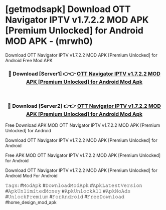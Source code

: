 # [getmodsapk] Download OTT Navigator IPTV v1.7.2.2 MOD APK [Premium Unlocked] for Android MOD APK - (mrwh0)
Download OTT Navigator IPTV v1.7.2.2 MOD APK [Premium Unlocked] for Android Free Mod APK

<div align="center">
<h3>🔴 Download [Server1] 👉👉 <a href="https://apk-comot.site?title=OTT_Navigator_IPTV_v1.7.2.2_MOD_APK_[Premium_Unlocked]_for_Android">OTT Navigator IPTV v1.7.2.2 MOD APK [Premium Unlocked] for Android Mod Apk</a></h3><br>

<h3>🔴 Download [Server2] 👉👉 <a href="https://apk-comot.site?title=OTT_Navigator_IPTV_v1.7.2.2_MOD_APK_[Premium_Unlocked]_for_Android">OTT Navigator IPTV v1.7.2.2 MOD APK [Premium Unlocked] for Android Mod Apk</a></h3>
</div>


Free Download APK MOD OTT Navigator IPTV v1.7.2.2 MOD APK [Premium Unlocked] for Android

Download OTT Navigator IPTV v1.7.2.2 MOD APK [Premium Unlocked] for Android 

Free APK MOD OTT Navigator IPTV v1.7.2.2 MOD APK [Premium Unlocked] for Android 

Download OTT Navigator IPTV v1.7.2.2 MOD APK [Premium Unlocked] for Android Mod For Android

𝚃𝚊𝚐𝚜: #𝙼𝚘𝚍𝙰𝚙𝚔 #𝙳𝚘𝚠𝚗𝚕𝚘𝚊𝚍𝙼𝚘𝚍𝙰𝚙𝚔 #𝙰𝚙𝚔𝙻𝚊𝚝𝚎𝚜𝚝𝚅𝚎𝚛𝚜𝚒𝚘𝚗 #𝙰𝚙𝚔𝚄𝚗𝚕𝚒𝚖𝚒𝚝𝚎𝚍𝙼𝚘𝚗𝚎𝚢 #𝙰𝚙𝚔𝚄𝚗𝚕𝚘𝚌𝚔𝙰𝚕𝚕 #𝙰𝚙𝚔𝙽𝚘𝙰𝚍𝚜 #𝚄𝚗𝚕𝚘𝚌𝚔𝙿𝚛𝚎𝚖𝚒𝚞𝚖 #𝙵𝚘𝚛𝙰𝚗𝚍𝚛𝚘𝚒𝚍 #𝙵𝚛𝚎𝚎𝙳𝚘𝚠𝚗𝚕𝚘𝚊𝚍 #home_design_mod_apk